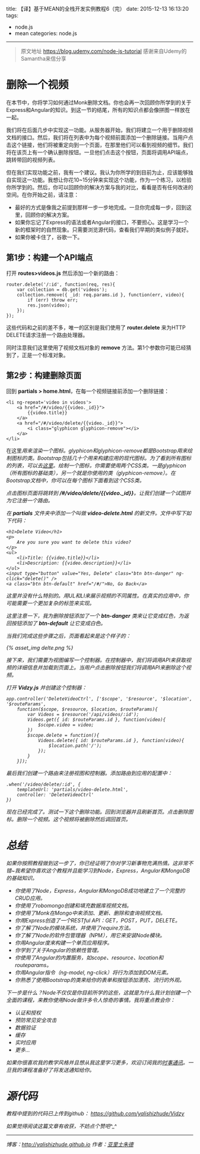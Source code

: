 title: 【译】基于MEAN的全栈开发实例教程6（完）
date: 2015-12-13 16:13:20
tags:
  - node.js
  - mean
categories: node.js
---

>原文地址 https://blog.udemy.com/node-js-tutorial
>感谢来自Udemy的Samantha来信分享

# 删除一个视频

在本节中，你将学习如何通过Monk删除文档。你也会再一次回顾你所学到的关于Express和Angular的知识。到这一节的结尾，所有的知识点都会像拼图一样放在一起。

<!-- more -->

我们将在后面几步中实现这一功能。从服务器开始，我们将建立一个用于删除视频文档的接口。然后，我们将在列表中为每个视频前面添加一个删除链接。当用户点击这个链接，他们将被重定向到一个页面，在那里他们可以看到视频的细节。我们将在该页上有一个确认删除按钮。一旦他们点击这个按钮，页面将调用API端点，跳转带回的视频列表。

但在我们实现功能之前，我有一个建议。我认为你所学的到目前为止，应该能够独自实现这一功能。我想让你花10~15分钟来实现这个功能，作为一个练习，以检验你所学到的。然后，你可以回顾你的解决方案与我的对比，看看是否有任何改进的空间。在你开始之前，请注意：

* 最好的方式是像我之前提到那样一步一步地完成。一旦你完成每一步，回到这里，回顾你的解决方案。
* 如果你忘记了Express的语法或者Angular的接口，不要担心。这是学习一个新的框架时的自然现象。只需要浏览源代码，查看我们早期的类似例子就好。
* 如果你被卡住了，谷歌一下。

## 第1步：构建一个API端点

打开 **routes>videos.js** 然后添加一个新的路由：

    router.delete('/:id', function(req, res){
        var collection = db.get('videos');
        collection.remove({ _id: req.params.id }, function(err, video){
            if (err) throw err;
            res.json(video);
        });
    });

这些代码和之前的差不多，唯一的区别是我们使用了 **router.delete** 来为HTTP DELETE请求注册一个路由处理器。

同时注意我们这里使用了视频文档对象的 **remove** 方法。第1个参数你可能已经猜到了，正是一个标准对象。

## 第2步：构建删除页面

回到 **partials > home.html**，在每一个视频链接前添加一个删除链接：

    <li ng-repeat='video in videos'>
        <a href="/#/video/{{video._id}}">
            {{video.title}}
        </a>
        <a href="/#/video/delete/{{video._id}}">
            <i class="glyphicon glyphicon-remove"></i>
        </a>
    </li>


在这里<i>用来渲染一个图标。glyphicon和glyphicon-remove都是Bootstrap用来绘制图标的类。Bootstrap包括几十个用来构建应用的现代图标。为了看到所有图标的列表，可以去[这里](http://getbootstrap.com/components/)。绘制一个图标，你需要使用两个CSS类。一是glyphicon（所有图标的基础类），另一个就是你使用的类（glyphicon-remove）。在Bootstrap文档中，你可以在每个图标下面看到这个CSS类。

点击图标页面将跳转到 **/#/video/delete/{{video._id}}**。让我们创建一个试图并为它注册一个路由。

在 **partials** 文件夹中添加一个叫做 **video-delete.html** 的新文件。文件中写下如下代码：

    <h1>Delete Video</h1>
    <p>
        Are you sure you want to delete this video?
    </p>
    <ul>
        <li>Title: {{video.title}}</li>
        <li>Description: {{video.description}}</li>
    </ul>
    <input type="button" value="Yes, Delete" class="btn btn-danger" ng-click="delete()" />
    <a class="btn btn-default" href="/#/">No, Go Back</a>

这里并没有什么特别的。用UL和LI来展示视频的不同属性。在真实的应用中，你可能需要一个更加复杂的标签来实现。

这里注意一下，我为删除按钮添加了一个 **btn-danger** 类来让它变成红色，为返回按钮添加了 **btn-default** 让它变成白色。

当我们完成这些步骤之后，页面看起来是这个样子的：

{% asset_img delte.png %}

接下来，我们需要为视图编写一个控制器。在控制器中，我们将调用API来获取视频的详细信息并加载到页面上。当用户点击删除按钮我们将调用API来删除这个视频。

打开 **Vidzy.js** 并创建这个控制器：

    app.controller('DeleteVideoCtrl', ['$scope', '$resource', '$location', '$routeParams',
        function($scope, $resource, $location, $routeParams){
            var Videos = $resource('/api/videos/:id');
            Videos.get({ id: $routeParams.id }, function(video){
                $scope.video = video;
            })
            $scope.delete = function(){
                Videos.delete({ id: $routeParams.id }, function(video){
                    $location.path('/');
                });
            }
        }]);

最后我们创建一个路由来注册视图和控制器。添加路由到应用的配置中：

    .when('/video/delete/:id', {
        templateUrl: 'partials/video-delete.html',
        controller: 'DeleteVideoCtrl'
    })

现在已经完成了。测试一下这个删除功能。回到浏览器并且刷新首页。点击删除图标。删除一个视频。这个视频将被删除然后调回首页。

# 总结

如果你按照教程做到这一步了，你已经证明了你对学习新事物充满热情。这非常不错~我希望你喜欢这个教程并且能学习到Node，Express，Angular和MongoDB的基础知识。

* 你使用了Node，Express，Angular和MongoDB成功地建立了一个完整的CRUD应用。
* 你使用了robomongo创建和填充数据库视频文档。
* 你使用了Monk在Mongo中来添加、更新、删除和查询视频文档。
* 你用Express创造了一个RESTful API：GET，POST，PUT，DELETE。
* 你了解了Node的模块系统，并使用了require方法。
* 你了解了Node的软件包管理器（NPM），用它来安装Node模块。
* 你用Angular度来构建一个单页应用程序。
* 你学到了关于Angular的依赖性管理。
* 你使用了Angular的内置服务，如$scope、$resource、$location和$routeparams。
* 你用Angular指令（ng-model, ng-click）将行为添加到DOM元素。
* 你熟悉了使用Bootstrap的类来给你的表单和按钮添加漂亮、流行的外观。

下一步是什么？Node不仅仅是你目前所学的这些，这就是为什么我计划创建一个全面的课程，来教你使用Node做许多令人惊奇的事情。我将重点教会你：

* 认证和授权
* 预防常见安全攻击
* 数据验证
* 缓存
* 实时应用
* 更多...

如果你很喜欢我的教学风格并且想从我这里学习更多，欢迎订阅我的[时事通讯](http://programmingwithmosh.com/node-js-course-coming-soon/)。一旦我的课程准备好了将发送通知给你。

# 源代码

教程中提到的代码已上传到github：
https://github.com/yalishizhude/Vidzy

*如果觉得阅读这篇文章有收获，不妨点个赞吧^_^*

- - - 
博客：http://yalishizhude.github.io
作者：[亚里士朱德](http://yalishizhude.github.io/about/)